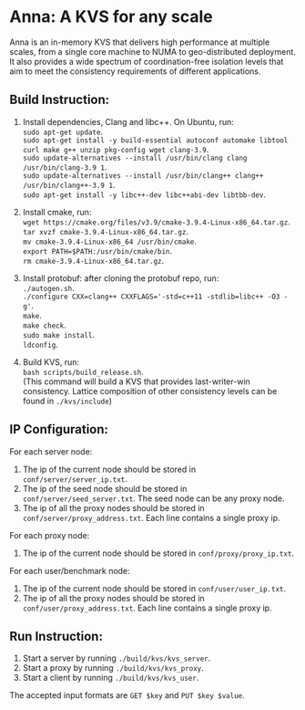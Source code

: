 # Anna: A KVS for any scale

Anna is an in-memory KVS that delivers high performance at multiple scales, from a single core machine to NUMA to geo-distributed deployment. It also provides a wide spectrum of coordination-free isolation levels that aim to meet the consistency requirements of different applications.

## Build Instruction:

1. Install dependencies, Clang and libc++.
On Ubuntu, run:<br />
`sudo apt-get update`.<br />
`sudo apt-get install -y build-essential autoconf automake libtool curl make g++ unzip pkg-config wget clang-3.9`.<br />
`sudo update-alternatives --install /usr/bin/clang clang /usr/bin/clang-3.9 1`.<br />
`sudo update-alternatives --install /usr/bin/clang++ clang++ /usr/bin/clang++-3.9 1`.<br />
`sudo apt-get install -y libc++-dev libc++abi-dev libtbb-dev`.<br />

2. Install cmake, run:<br />
`wget https://cmake.org/files/v3.9/cmake-3.9.4-Linux-x86_64.tar.gz`.<br />
`tar xvzf cmake-3.9.4-Linux-x86_64.tar.gz`.<br />
`mv cmake-3.9.4-Linux-x86_64 /usr/bin/cmake`.<br />
`export PATH=$PATH:/usr/bin/cmake/bin`.<br />
`rm cmake-3.9.4-Linux-x86_64.tar.gz`.<br />

3. Install protobuf: after cloning the protobuf repo, run:<br />
`./autogen.sh`.<br />
`./configure CXX=clang++ CXXFLAGS='-std=c++11 -stdlib=libc++ -O3 -g'`.<br />
`make`.<br />
`make check`.<br />
`sudo make install`.<br />
`ldconfig`.<br />

4. Build KVS, run:<br />
`bash scripts/build_release.sh`.<br />
(This command will build a KVS that provides last-writer-win consistency. Lattice composition of other consistency levels can be found in `./kvs/include`)

## IP Configuration:
For each server node:
1. The ip of the current node should be stored in `conf/server/server_ip.txt`.
2. The ip of the seed node should be stored in `conf/server/seed_server.txt`. The seed node can be any proxy node.
3. The ip of all the proxy nodes should be stored in `conf/server/proxy_address.txt`. Each line contains a single proxy ip.

For each proxy node:
1. The ip of the current node should be stored in `conf/proxy/proxy_ip.txt`.

For each user/benchmark node:
1. The ip of the current node should be stored in `conf/user/user_ip.txt`.
2. The ip of all the proxy nodes should be stored in `conf/user/proxy_address.txt`. Each line contains a single proxy ip.

## Run Instruction:

1. Start a server by running `./build/kvs/kvs_server`.
2. Start a proxy by running `./build/kvs/kvs_proxy`.
3. Start a client by running `./build/kvs/kvs_user`.

The accepted input formats are `GET $key` and `PUT $key $value`.
